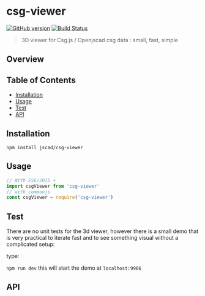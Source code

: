 # csg-viewer

[![GitHub version](https://badge.fury.io/gh/jscad%2Fcsg-viewer.svg)](https://badge.fury.io/gh/jscad%2Fcsg-viewer)
[![Build Status](https://travis-ci.org/jscad/csg-viewer.svg)](https://travis-ci.org/jscad/csg-viewer)

> 3D viewer for Csg.js / Openjscad csg data : small, fast, simple

## Overview


## Table of Contents

- [Installation](#installation)
- [Usage](#usage)
- [Test](#test)
- [API](#api)

## Installation

```
npm install jscad/csg-viewer
```

## Usage

```javascript
// With ES6/2015 +
import csgViewer from 'csg-viewer'
// with commonjs
const csgViewer = require('csg-viewer')
```

## Test

There are no unit tests for the 3d viewer, however there is a small demo that is very practical to iterate fast and to see something visual without a complicated setup:

type:

```npm run dev``` this will start the demo at `localhost:9966`

## API

